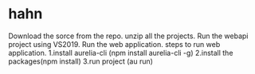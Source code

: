 # hahn

Download the sorce from the repo.
unzip all the projects.
Run the webapi project using VS2019.
Run the web application.
steps to run web application.
1.install aurelia-cli (npm install aurelia-cli -g)
2.install the packages(npm install)
3.run project (au run)
